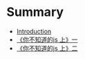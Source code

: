 # Summary

* [Introduction](README.md)
* [《你不知道的js 上》一](300a-ni-bu-zhi-dao-de-js-shang-300b-yi.md)
* [《你不知道的js 上》二](300a-ni-bu-zhi-dao-de-js-shang-300b-er.md)


